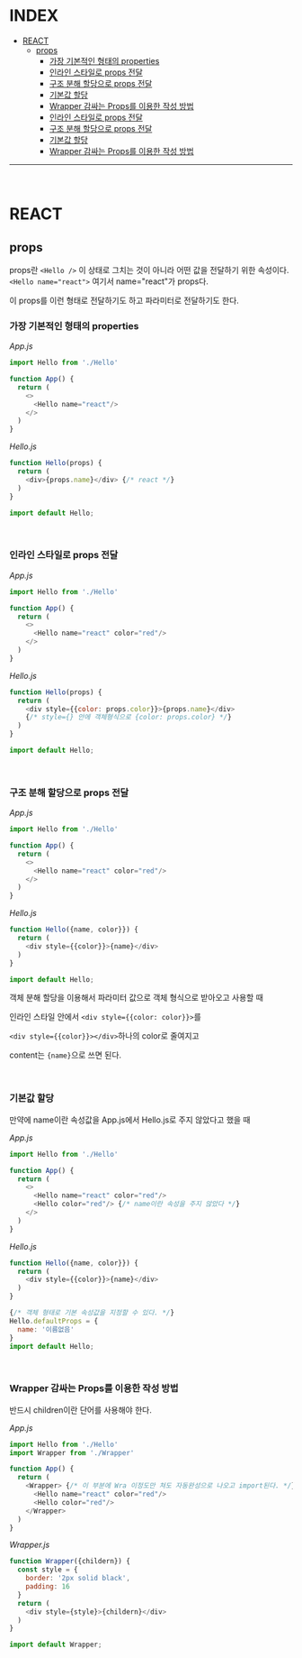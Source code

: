 # INDEX
- [REACT](#react)
  * [props](#props)
    + [가장 기본적인 형태의 properties](#------------properties)
    + [인라인 스타일로 props 전달](#---------props---)
    + [구조 분해 할당으로 props 전달](#-----------props---)
    + [기본값 할당](#------)
    + [Wrapper 감싸는 Props를 이용한 작성 방법](#wrapper-----props-----------)
    + [인라인 스타일로 props 전달](#---------props----1)
    + [구조 분해 할당으로 props 전달](#-----------props----1)
    + [기본값 할당](#-------1)
    + [Wrapper 감싸는 Props를 이용한 작성 방법](#wrapper-----props------------1)

<hr>

<br>

# REACT

## props
props란 `<Hello />` 이 상태로 그치는 것이 아니라 어떤 값을 전달하기 위한 속성이다.
`<Hello name="react">` 여기서 name="react"가 props다.

이 props를 이런 형태로 전달하기도 하고 파라미터로 전달하기도 한다.


### 가장 기본적인 형태의 properties

*App.js*
```js
import Hello from './Hello'

function App() {
  return (
    <>
      <Hello name="react"/>
    </>
  )
}
```

*Hello.js*

```js
function Hello(props) {
  return (
    <div>{props.name}</div> {/* react */}
  )
}

import default Hello;
````

<br>

### 인라인 스타일로 props 전달

*App.js*

```js
import Hello from './Hello'

function App() {
  return (
    <>
      <Hello name="react" color="red"/>
    </>
  )
}
```

*Hello.js*
```js
function Hello(props) {
  return (
    <div style={{color: props.color}}>{props.name}</div> 
    {/* style={} 안에 객체형식으로 {color: props.color} */} 
  )
}

import default Hello;
````

<br>

### 구조 분해 할당으로 props 전달

*App.js*

```js
import Hello from './Hello'

function App() {
  return (
    <>
      <Hello name="react" color="red"/>
    </>
  )
}
```

*Hello.js*
```js
function Hello({name, color}}) {
  return (
    <div style={{color}}>{name}</div> 
  )
}

import default Hello;
````

객체 분해 할당을 이용해서 파라미터 값으로 객체 형식으로 받아오고 사용할 때

인라인 스타일 안에서 `<div style={{color: color}}>`를

`<div style={{color}}></div>`하나의 color로 줄여지고

content는 `{name}`으로 쓰면 된다.

<br>

### 기본값 할당
만약에 name이란 속성값을 App.js에서 Hello.js로 주지 않았다고 했을 때

*App.js*

```js
import Hello from './Hello'

function App() {
  return (
    <>
      <Hello name="react" color="red"/>
      <Hello color="red"/> {/* name이란 속성을 주지 않았다 */}
    </>
  )
}
```

*Hello.js*
```js
function Hello({name, color}}) {
  return (
    <div style={{color}}>{name}</div> 
  )
}

{/* 객체 형태로 기본 속성값을 지정할 수 있다. */}
Hello.defaultProps = {
  name: '이름없음'
}
import default Hello;
````

<br>

### Wrapper 감싸는 Props를 이용한 작성 방법

반드시 children이란 단어를 사용해야 한다.


*App.js*

```js
import Hello from './Hello'
import Wrapper from './Wrapper'

function App() {
  return (
    <Wrapper> {/* 이 부분에 Wra 이정도만 쳐도 자동완성으로 나오고 import된다. */}
      <Hello name="react" color="red"/>
      <Hello color="red"/>
    </Wrapper>
  )
}
```

*Wrapper.js*
```js
function Wrapper({childern}) {
  const style = {
    border: '2px solid black',
    padding: 16
  }
  return (
    <div style={style}>{childern}</div> 
  )
}

import default Wrapper;
````